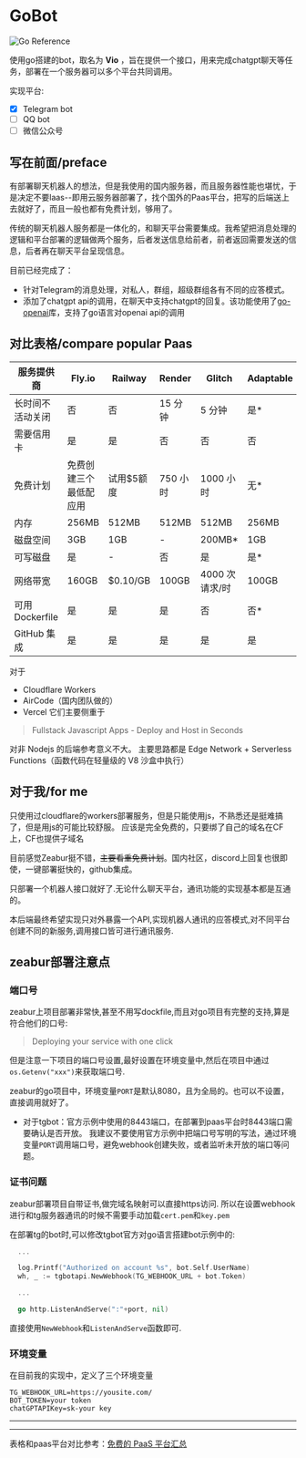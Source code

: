 # GoBot 

![Go Reference](https://pkg.go.dev/badge/github.com/go-telegram-bot-api/telegram-bot-api/v5.svg)

使用go搭建的bot，取名为 **Vio** ，旨在提供一个接口，用来完成chatgpt聊天等任务，部署在一个服务器可以多个平台共同调用。

实现平台:
 - [x] Telegram bot
 - [ ] QQ bot
 - [ ] 微信公众号

## 写在前面/preface
有部署聊天机器人的想法，但是我使用的国内服务器，而且服务器性能也堪忧，于是决定不要laas--即用云服务器部署了，找个国外的Paas平台，把写的后端送上去就好了，而且一般也都有免费计划，够用了。

传统的聊天机器人服务都是一体化的，和聊天平台需要集成。我希望把消息处理的逻辑和平台部署的逻辑做两个服务，后者发送信息给前者，前者返回需要发送的信息，后者再在聊天平台呈现信息。

目前已经完成了：
 - 针对Telegram的消息处理，对私人，群组，超级群组各有不同的应答模式。
 - 添加了chatgpt api的调用，在聊天中支持chatgpt的回复。该功能使用了[go-openai](https://github.com/sashabaranov/go-openai)库，支持了go语言对openai api的调用


## 对比表格/compare popular Paas
| 服务提供商  | Fly.io          | Railway        | Render         | Glitch         | Adaptable      | **Zeabur**      |
|-------------|-----------------|----------------|----------------|----------------|----------------|----------------|
| 长时间不活动关闭 | 否             | 否              | 15 分钟         | 5 分钟          | 是*            | 否             |
| 需要信用卡    | 是             | 是             | 否             | 否             | 否             | 否             |
| 免费计划      | 免费创建三个最低配应用| 试用$5额度| 750 小时       | 1000 小时      | 无*            | $5/mo        |
| 内存          | 256MB          | 512MB          | 512MB          | 512MB          | 256MB          | 512MB          |
| 磁盘空间      | 3GB            | 1GB            | -              | 200MB*         | 1GB            | 1GB            |
| 可写磁盘      | 是             | -              | 否             | 是             | 是*            | 是             |
| 网络带宽      | 160GB          | $0.10/GB       | 100GB          | 4000 次请求/时  | 100GB          | -              |
| 可用 Dockerfile | 是             | 是             | 是             | 否             | 否*            | 是             |
| GitHub 集成  | 是            | 是             | 是             | 是             | 是             | 是             |

对于
 - Cloudflare Workers 
 - AirCode（国内团队做的） 
 - Vercel
它们主要侧重于
>Fullstack Javascript Apps - Deploy and Host in Seconds

对非 Nodejs 的后端参考意义不大。
主要思路都是 Edge Network + Serverless Functions（函数代码在轻量级的 V8 沙盒中执行）

## 对于我/for me
只使用过cloudflare的workers部署服务，但是只能使用js，不熟悉还是挺难搞了，但是用js的可能比较舒服。
应该是完全免费的，只要绑了自己的域名在CF上，CF也提供子域名

目前感觉Zeabur挺不错，~~主要看重免费计划~~。国内社区，discord上回复也很即使，一键部署挺快的，github集成。

只部署一个机器人接口就好了.无论什么聊天平台，通讯功能的实现基本都是互通的。

本后端最终希望实现只对外暴露一个API,实现机器人通讯的应答模式,对不同平台创建不同的新服务,调用接口皆可进行通讯服务.

## zeabur部署注意点
### 端口号
zeabur上项目部署非常快,甚至不用写dockfile,而且对go项目有完整的支持,算是符合他们的口号:
> Deploying your service with one click

但是注意一下项目的端口号设置,最好设置在环境变量中,然后在项目中通过`os.Getenv("xxx")`来获取端口号.

zeabur的go项目中，环境变量`PORT`是默认8080，且为全局的。也可以不设置，直接调用就好了。

 - 对于tgbot：官方示例中使用的8443端口，在部署到paas平台时8443端口需要确认是否开放。
  我建议不要使用官方示例中把端口号写明的写法，通过环境变量`PORT`调用端口号，避免webhook创建失败，或者监听未开放的端口等问题。

### 证书问题
zeabur部署项目自带证书,做完域名映射可以直接https访问.
所以在设置webhook进行和tg服务器通讯的时候不需要手动加载`cert.pem`和`key.pem`

在部署tg的bot时,可以修改tgbot官方对go语言搭建bot示例中的:
``` go
  ...

  log.Printf("Authorized on account %s", bot.Self.UserName)
  wh, _ := tgbotapi.NewWebhook(TG_WEBHOOK_URL + bot.Token)

  ...

  go http.ListenAndServe(":"+port, nil)
```
直接使用`NewWebhook`和`ListenAndServe`函数即可.

### 环境变量
在目前我的实现中，定义了三个环境变量
```env
TG_WEBHOOK_URL=https://yousite.com/
BOT_TOKEN=your token
chatGPTAPIKey=sk-your key
```
--------------
--------------
表格和paas平台对比参考：[免费的 PaaS 平台汇总][1]

  [1]: https://liduos.com/Summary-of-free-PaaS-platforms.html

